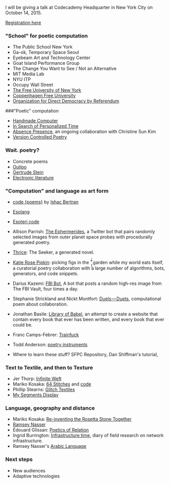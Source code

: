I will be giving a talk at Codecademy Headquarter in New York City on October 14, 2015.

[Registration here](http://www.eventbrite.com/e/codecademy-invites-taeyoon-choi-tickets-18781906187) 



### "School" for poetic computation

- The Public School New York 
- Ga-ok, Temporary Space Seoul
- Eyebeam Art and Technology Center 
- Goat Island Performance Group 
- The Change You Want to See / Not an Alternative 
- MIT Media Lab 
- NYU ITP 
- Occupy Wall Street
- [The Free University of New York](http://freeuniversitynyc.org/)
- [Coppenhagen Free University](http://www.copenhagenfreeuniversity.dk/)
- [Organization for Direct Democracy by Referendum](http://casestudiesforeducationalturn.blog.hu/2011/05/24/joseph_beuys_organization_for_direct_democracy_by_referendum) 


###"Poetic" computation 

- [Handmade Computer](https://github.com/tchoi8/handmadecomputer)
- [In Search of Personalized Time](http://i-s-o-p-t.com/)
- [Absence Presence](http://absencepresence.org/), an ongoing collaboration with Christine Sun Kim
- [Version Controlled Poetry](https://github.com/tchoi8/poetry)


### Wait. poetry? 

- Concrete poems
- [Oulipo](https://en.wikipedia.org/wiki/Oulipo)
- [Gertrude Stein](https://en.wikipedia.org/wiki/Gertrude_Stein)
- [Electronic literature](https://en.wikipedia.org/wiki/Electronic_literature)


### "Computation" and language as art form 

- [code {poems}](http://code-poems.com/) by [Ishac Bertran](http://ishback.com/)
- [Esolang](https://esolangs.org/wiki/Main_Page)
- [Esoteri code](http://esoteric.codes/)
- Allison Parrish: [The Ephermerides](http://www.decontextualize.com/2015/08/the-ephemerides%20/), a Twitter bot that pairs randomly selected images from outer planet space probes with procedurally generated poetry. 
- [Thrice](https://github.com/thricedotted/theseeker): The Seeker, a generated novel.
- [Katie Rose Pipkin](http://katierosepipkin.com/picking-figs-in-the-garden-while-my-world-eats-itself/): picking figs in the ˚̥̞̞̽̽ͯ garden while my world eats Itself, a curatorial poetry collaboration with a large number of algorithms, bots, generators, and code snippets. 
- Darius Kazemi: [FBI Bot](http://fbibot.tumblr.com/), A bot that posts a random high-res image from The FBI Vault, four times a day. 
- Stephanie Strickland and Nickt Montfort: [Duels — Duets](http://duels-duets.newbinarypress.com/), computational poem about collaboration.
- Jonathan Basile: [Library of Babel](http://libraryofbabel.info/), an attempt to create a website that contain every book that ever has been written, and every book that ever could be.  
- Franc Camps-Febrer: [Trainfuck](http://www.franc.ly/projects/Trainfuck/index.html)
- Todd Anderson: [poetry instruments](https://github.com/toddwords)

- Where to learn these stuff? SFPC Repository, Dan Shiffman's tutorial, 

### Text to Textile, and then to Texture 

- Jer Thorp: [Infinite Weft](http://blog.blprnt.com/blog/blprnt/infinite-weft-exploring-the-old-aesthetic)
- Mariko Kosaka: [64 Stitches](http://64sts.com/) and [code](https://github.com/kosamari/64sts)
- Phillip Stearns: [Glitch Textiles](http://www.glitchtextiles.com/woven-throws/)
- [My Segments Display](http://www.kobakant.at/DIY/?p=5712)


### Language, geography and distance  

- Mariko Kosaka: [Re-inventing the Rosetta Stone Together](https://www.youtube.com/watch?v=OOzAly5Rs7g)
- [Ramsey Nasser](http://nas.sr/) 
- Édouard Glissan: [Poetics of Relation](https://www.press.umich.edu/10262/poetics_of_relation) 
- Ingrid Burrington: [Infrastructure time](http://tinyletter.com/infrastructuretime/archive), diary of field research on network infrastructure.  
- Ramsey Nasser's [Arabic Language](http://animalnewyork.com/2014/artists-notebook-ramsey-nasser/)

### Next steps
- New audiences 
- Adaptive technologies 
